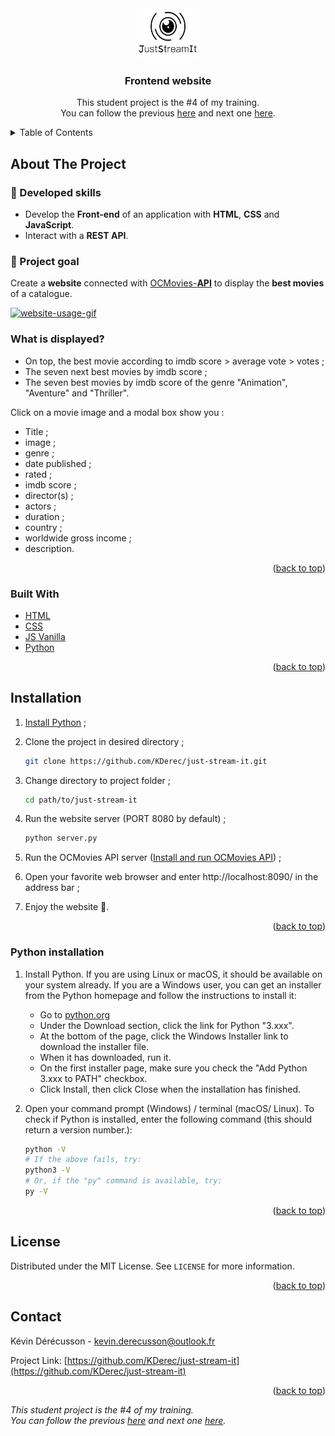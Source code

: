 <div id="top"></div>


<!-- PROJECT LOGO -->
<div align="center">
  <a href="https://github.com/KDerec/just-stream-it/blob/master/images/logo.png"><img src="images/logo.png" alt="Logo" width="100" height="80">
  </a>

<h3 align="center">Frontend website</h3>
  <p align="center">
    This student project is the #4 of my training.<br>You can follow the previous <a href="https://github.com/KDerec/chesstournamentmanager">here</a> and next one <a href="https://github.com/KDerec/algo-invest-trade">here</a>.
  </p>
</div>


<details>
  <summary>Table of Contents</summary>
  <ol>
    <li><a href="#about-the-project">About The Project</a></li>
    <li><a href="#built-with">Built With</a></li>
    <li><a href="#installation">Installation</a></li>
    <li><a href="#license">License</a></li>
    <li><a href="#contact">Contact</a></li>
  </ol>
</details>

## About The Project
### 🌱 Developed skills
- Develop the <b>Front-end</b> of an application with <b>HTML</b>, <b>CSS</b> and <b>JavaScript</b>.
- Interact with a <b>REST API</b>.
### 🚀 Project goal
Create a <b>website</b> connected with [OCMovies-<b>API</b>](https://github.com/OpenClassrooms-Student-Center/OCMovies-API-EN-FR) to display the <b>best movies</b> of a catalogue.  

<a href="https://github.com/KDerec/just-stream-it/blob/master/images/website.gif"><img src="images/website.gif" alt="website-usage-gif"></a>

### What is displayed?
* On top, the best movie according to imdb score > average vote > votes ;
* The seven next best movies by imdb score ;
* The seven best movies by imdb score of the genre "Animation", "Aventure" and "Thriller".

Click on a movie image and a modal box show you :
* Title ;
* image ;
* genre ;
* date published ;
* rated ;
* imdb score ;
* director(s) ;
* actors ;
* duration ;
* country ;
* worldwide gross income ;
* description.

<p align="right">(<a href="#top">back to top</a>)</p>


### Built With
* [HTML](https://developer.mozilla.org/fr/docs/Web/HTML)
* [CSS](https://developer.mozilla.org/fr/docs/Web/CSS) 
* [JS Vanilla](https://developer.mozilla.org/fr/docs/Web/JavaScript)
* [Python](https://www.python.org/)

<p align="right">(<a href="#top">back to top</a>)</p>


## Installation
1. <a href="#python-installation">Install Python</a> ;
2. Clone the project in desired directory ;
   ```sh
   git clone https://github.com/KDerec/just-stream-it.git
   ```
3. Change directory to project folder ;
   ```sh
   cd path/to/just-stream-it
   ```
4. Run the website server (PORT 8080 by default) ;
   ```sh
   python server.py
   ```
5. Run the OCMovies API server ([Install and run OCMovies API](https://github.com/OpenClassrooms-Student-Center/OCMovies-API-EN-FR#installation)) ;

6. Open your favorite web browser and enter http://localhost:8090/ in the address bar ;
7. Enjoy the website 🎉.

<p align="right">(<a href="#top">back to top</a>)</p>


### Python installation
1. Install Python. If you are using Linux or macOS, it should be available on your system already. If you are a Windows user, you can get an installer from the Python homepage and follow the instructions to install it:
   - Go to [python.org](https://www.python.org/)
   - Under the Download section, click the link for Python "3.xxx".
   - At the bottom of the page, click the Windows Installer link to download the installer file.
   - When it has downloaded, run it.
   - On the first installer page, make sure you check the "Add Python 3.xxx to PATH" checkbox.
   - Click Install, then click Close when the installation has finished.

2. Open your command prompt (Windows) / terminal (macOS/ Linux). To check if Python is installed, enter the following command (this should return a version number.):
   ``` sh
   python -V
   # If the above fails, try:
   python3 -V
   # Or, if the "py" command is available, try:
   py -V
   ```

<p align="right">(<a href="#top">back to top</a>)</p>


## License
Distributed under the MIT License. See `LICENSE` for more information.

<p align="right">(<a href="#top">back to top</a>)</p>


<!-- CONTACT -->
## Contact

Kévin Dérécusson - kevin.derecusson@outlook.fr

Project Link: [https://github.com/KDerec/just-stream-it](https://github.com/KDerec/just-stream-it)

<p align="right">(<a href="#top">back to top</a>)</p>


<i>This student project is the #4 of my training.<br>You can follow the previous <a href="https://github.com/KDerec/chesstournamentmanager">here</a> and next one <a href="https://github.com/KDerec/algo-invest-trade">here</a>.</i>
